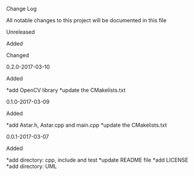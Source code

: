 Change Log

All notable changes to this project will be documented in this file

Unreleased

Added


Changed


0.2.0-2017-03-10

Added

*add OpenCV library
*update the CMakelists.txt




0.1.0-2017-03-09

Added

*add Astar.h, Astar.cpp and main.cpp
*update the CMakelists.txt


0.0.1-2017-03-07

Added

*add directory: cpp, include and test
*update README file
*add LICENSE
*add directory: UML
